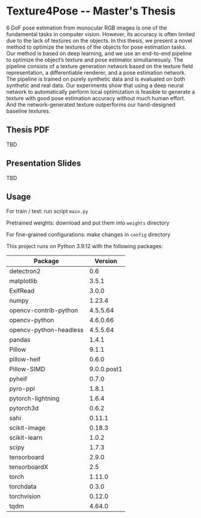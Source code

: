 # Texture4Pose -- Master's Thesis

6 DoF pose estimation from monocular RGB images is one of the fundamental tasks in computer vision. However, its accuracy is often limited due to the lack of textures on the objects. In this thesis, we present a novel method to optimize the textures of the objects for pose estimation tasks. Our method is based on deep learning, and we use an end-to-end pipeline to optimize the object’s texture and pose estimator simultaneously. The pipeline consists of a texture generation network based on the texture field representation, a differentiable renderer, and a pose estimation network. The pipeline is trained on purely synthetic data and is evaluated on both synthetic and real data. Our experiments show that using a deep neural network to automatically perform local optimization is feasible to generate a texture with good pose estimation accuracy without much human effort. And the network-generated texture outperforms our hand-designed baseline textures.

## Thesis PDF

TBD

## Presentation Slides

TBD

## Usage

For train / test: run script `main.py`

Pretrained weights: download and put them into `weights` directory

For fine-grained configurations: make changes in `config` directory

This project runs on Python 3.9.12 with the following packages:

| Package                | Version     |
|------------------------|-------------|
| detectron2             | 0.6         |
| matplotlib             | 3.5.1       |
| ExifRead               | 3.0.0       |
| numpy                  | 1.23.4      |
| opencv-contrib-python  | 4.5.5.64    |
| opencv-python          | 4.6.0.66    |
| opencv-python-headless | 4.5.5.64    |
| pandas                 | 1.4.1       |
| Pillow                 | 9.1.1       |
| pillow-heif            | 0.6.0       |
| Pillow-SIMD            | 9.0.0.post1 |
| pyheif                 | 0.7.0       |
| pyro-ppl               | 1.8.1       |
| pytorch-lightning      | 1.6.4       |
| pytorch3d              | 0.6.2       |
| sahi                   | 0.11.1      |
| scikit-image           | 0.18.3      |
| scikit-learn           | 1.0.2       |
| scipy                  | 1.7.3       |
| tensorboard            | 2.9.0       |
| tensorboardX           | 2.5         |
| torch                  | 1.11.0      |
| torchdata              | 0.3.0       |
| torchvision            | 0.12.0      |
| tqdm                   | 4.64.0      |
